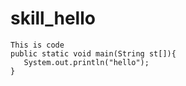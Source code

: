 # skill_hello
```
This is code
public static void main(String st[]){
   System.out.println("hello");
}
```
